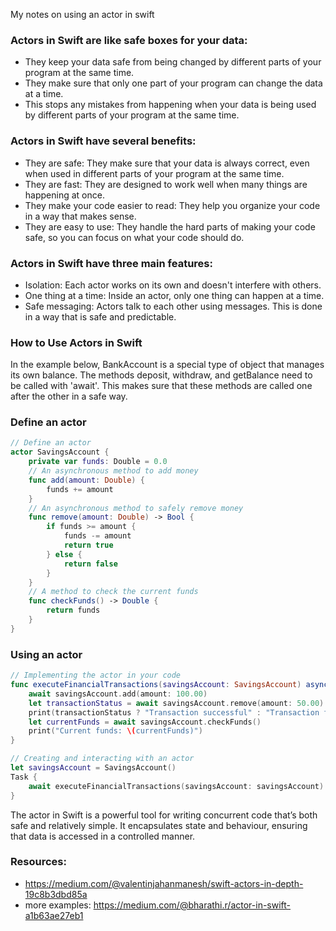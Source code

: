 My notes on using an actor in swift<!--more-->

### Actors in Swift are like safe boxes for your data:

- They keep your data safe from being changed by different parts of your program at the same time.
- They make sure that only one part of your program can change the data at a time.
- This stops any mistakes from happening when your data is being used by different parts of your program at the same time.


### Actors in Swift have several benefits:

- They are safe: They make sure that your data is always correct, even when used in different parts of your program at the same time.
- They are fast: They are designed to work well when many things are happening at once.
- They make your code easier to read: They help you organize your code in a way that makes sense.
- They are easy to use: They handle the hard parts of making your code safe, so you can focus on what your code should do.

### Actors in Swift have three main features:

- Isolation: Each actor works on its own and doesn't interfere with others.
- One thing at a time: Inside an actor, only one thing can happen at a time.
- Safe messaging: Actors talk to each other using messages. This is done in a way that is safe and predictable.

### How to Use Actors in Swift
In the example below, BankAccount is a special type of object that manages its own balance. The methods deposit, withdraw, and getBalance need to be called with 'await'. This makes sure that these methods are called one after the other in a safe way.

###  Define an actor
```swift
// Define an actor
actor SavingsAccount {
    private var funds: Double = 0.0
    // An asynchronous method to add money
    func add(amount: Double) {
        funds += amount
    }
    // An asynchronous method to safely remove money
    func remove(amount: Double) -> Bool {
        if funds >= amount {
            funds -= amount
            return true
        } else {
            return false
        }
    }
    // A method to check the current funds
    func checkFunds() -> Double {
        return funds
    }
}

```
### Using an actor
```swift
// Implementing the actor in your code
func executeFinancialTransactions(savingsAccount: SavingsAccount) async {
    await savingsAccount.add(amount: 100.00)
    let transactionStatus = await savingsAccount.remove(amount: 50.00)
    print(transactionStatus ? "Transaction successful" : "Transaction failed")
    let currentFunds = await savingsAccount.checkFunds()
    print("Current funds: \(currentFunds)")
}

// Creating and interacting with an actor
let savingsAccount = SavingsAccount()
Task {
    await executeFinancialTransactions(savingsAccount: savingsAccount)
}
```

The actor in Swift is a powerful tool for writing concurrent code that’s both safe and relatively simple. It encapsulates state and behaviour, ensuring that data is accessed in a controlled manner.

### Resources:
- https://medium.com/@valentinjahanmanesh/swift-actors-in-depth-19c8b3dbd85a
- more examples: https://medium.com/@bharathi.r/actor-in-swift-a1b63ae27eb1